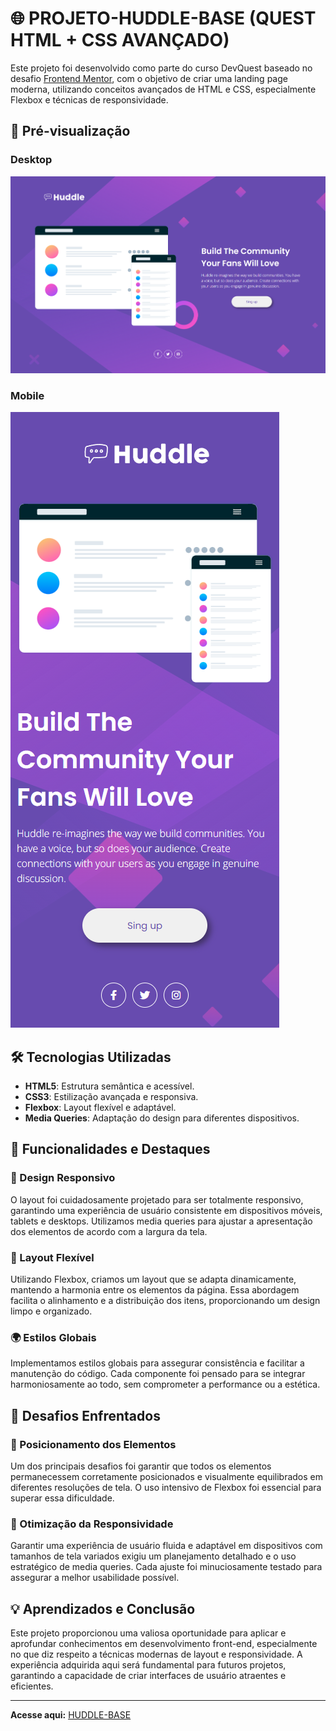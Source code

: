 # 🌐 PROJETO-HUDDLE-BASE (QUEST HTML + CSS AVANÇADO)

Este projeto foi desenvolvido como parte do curso DevQuest baseado no desafio [Frontend Mentor](https://www.frontendmentor.io/challenges/huddle-landing-page-with-a-single-introductory-section-B_2Wvxgi0), com o objetivo de criar uma landing page moderna, utilizando conceitos avançados de HTML e CSS, especialmente Flexbox e técnicas de responsividade.

## 📸 Pré-visualização

### Desktop

![Preview Desktop](./src/design/my_projects.jpg/Macbook-Air-1559x975.png)

### Mobile

![Preview Mobile](./src/design/my_projects.jpg/iPhone-14-Pro-Max-430x985.png)


## 🛠️ Tecnologias Utilizadas

- **HTML5**: Estrutura semântica e acessível.
- **CSS3**: Estilização avançada e responsiva.
- **Flexbox**: Layout flexível e adaptável.
- **Media Queries**: Adaptação do design para diferentes dispositivos.

## 🎨 Funcionalidades e Destaques

### 📱 Design Responsivo

O layout foi cuidadosamente projetado para ser totalmente responsivo, garantindo uma experiência de usuário consistente em dispositivos móveis, tablets e desktops. Utilizamos media queries para ajustar a apresentação dos elementos de acordo com a largura da tela.

### 📐 Layout Flexível

Utilizando Flexbox, criamos um layout que se adapta dinamicamente, mantendo a harmonia entre os elementos da página. Essa abordagem facilita o alinhamento e a distribuição dos itens, proporcionando um design limpo e organizado.

### 🌍 Estilos Globais

Implementamos estilos globais para assegurar consistência e facilitar a manutenção do código. Cada componente foi pensado para se integrar harmoniosamente ao todo, sem comprometer a performance ou a estética.

## 🚀 Desafios Enfrentados

### 🧩 Posicionamento dos Elementos

Um dos principais desafios foi garantir que todos os elementos permanecessem corretamente posicionados e visualmente equilibrados em diferentes resoluções de tela. O uso intensivo de Flexbox foi essencial para superar essa dificuldade.

### 📏 Otimização da Responsividade

Garantir uma experiência de usuário fluida e adaptável em dispositivos com tamanhos de tela variados exigiu um planejamento detalhado e o uso estratégico de media queries. Cada ajuste foi minuciosamente testado para assegurar a melhor usabilidade possível.

## 💡 Aprendizados e Conclusão

Este projeto proporcionou uma valiosa oportunidade para aplicar e aprofundar conhecimentos em desenvolvimento front-end, especialmente no que diz respeito a técnicas modernas de layout e responsividade. A experiência adquirida aqui será fundamental para futuros projetos, garantindo a capacidade de criar interfaces de usuário atraentes e eficientes.

---

**Acesse aqui:** [HUDDLE-BASE](https://guilherme-dev15.github.io/projeto-huddle-base/index.html)


